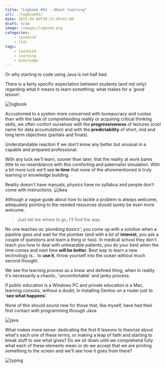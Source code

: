 ```yaml
---
title: "Logbook #01 - About learning"
url: ./logbook01/
date: 2021-04-09T20:37:09+01:00
draft: true
image: /images/logbook.png
categories:
    - leanmind
    - tldr
tags:
    - leanmind
    - learning
    - knowledge
---
```


Or why starting to code using Java is not half bad.

<!--more-->

There is a fairly specific expectation between students (and not only) regarding what it means to learn something; what makes for a '_good lesson_'.

![logbook](../../../images/ship.gif)

Accustomed to a system more concerned with bureaucracy and cuotas than with the task of comprehending reality or acquiring critical thinking skills, we often confort ourselves with the **progressiveness** of lectures (cool name for data accumulation) and with the **predictability** of short, mid and long term objectives (partials and finals).

Understandable reaction if we don't know any better but unusual in a capable and prepared professional.

With any luck we'll learn, sooner than later, that the reality at work bares little to no resemblance with this comforting and paternalist simulation.
With a bit more luck we'll see **in time** that none of the aforementioned is truly learning or knowledge building.

Reality doesn't have manuals, physics have no syllabus and people don't come with instructions.
![ikea](../../../images/ikea.png)

Although a vague guide about how to tackle a problem is always welcome, adequately pointing to the needed resources should surely be even more welcome.

> Just tell me where to go, I'll find the way.

No one teaches us '_plumbing basics_'; you come up with a solution when a pipeline goes and wait for the plumber (and with a bit of **interest**, you ask a couple of questions and learn a thing or two).
In medical school they don't teach you how to deal with unbearable patients; you do your best when the time comes and next time **will be better**.
Best way to learn a new technology is... to **use it**, throw yourself into the ocean without much second thought.

We see the learning process as a linear and defined thing, when in reality it's necessarily a chaotic, 'uncomfortable' and janky process.

If public education is a Windows PC and private education is a Mac, learning consists, without a doubt, in installing Gentoo on a router just to '**see what happens**'.

None of this should sound new for those that, like myself, have had their first contact with programming through Java:

![java](../../../images/java.png)

What makes more sense: dedicating the first 6 lessons to theorize about what's each one of these terms, or making a leap of faith and starting to break stuff to see what gives?
Do we sit down until we comprehend fully what each of these elements mean or do we accept that we are printing something to the screen and we'll see how it goes from there?

![typing](../../../images/typing.gif)

